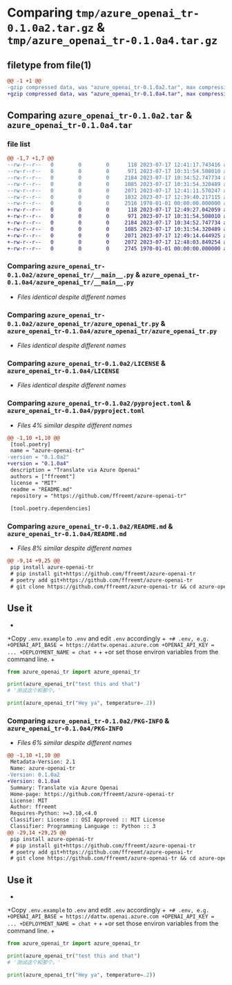 # Comparing `tmp/azure_openai_tr-0.1.0a2.tar.gz` & `tmp/azure_openai_tr-0.1.0a4.tar.gz`

## filetype from file(1)

```diff
@@ -1 +1 @@
-gzip compressed data, was "azure_openai_tr-0.1.0a2.tar", max compression
+gzip compressed data, was "azure_openai_tr-0.1.0a4.tar", max compression
```

## Comparing `azure_openai_tr-0.1.0a2.tar` & `azure_openai_tr-0.1.0a4.tar`

### file list

```diff
@@ -1,7 +1,7 @@
--rw-r--r--   0        0        0      118 2023-07-17 12:41:17.743416 azure_openai_tr-0.1.0a2/azure_openai_tr/__init__.py
--rw-r--r--   0        0        0      971 2023-07-17 10:31:54.508010 azure_openai_tr-0.1.0a2/azure_openai_tr/__main__.py
--rw-r--r--   0        0        0     2184 2023-07-17 10:34:52.747734 azure_openai_tr-0.1.0a2/azure_openai_tr/azure_openai_tr.py
--rw-r--r--   0        0        0     1085 2023-07-17 10:31:54.320489 azure_openai_tr-0.1.0a2/LICENSE
--rw-r--r--   0        0        0     2071 2023-07-17 12:41:11.570247 azure_openai_tr-0.1.0a2/pyproject.toml
--rw-r--r--   0        0        0     1832 2023-07-17 12:39:40.217115 azure_openai_tr-0.1.0a2/README.md
--rw-r--r--   0        0        0     2516 1970-01-01 00:00:00.000000 azure_openai_tr-0.1.0a2/PKG-INFO
+-rw-r--r--   0        0        0      118 2023-07-17 12:49:27.042059 azure_openai_tr-0.1.0a4/azure_openai_tr/__init__.py
+-rw-r--r--   0        0        0      971 2023-07-17 10:31:54.508010 azure_openai_tr-0.1.0a4/azure_openai_tr/__main__.py
+-rw-r--r--   0        0        0     2184 2023-07-17 10:34:52.747734 azure_openai_tr-0.1.0a4/azure_openai_tr/azure_openai_tr.py
+-rw-r--r--   0        0        0     1085 2023-07-17 10:31:54.320489 azure_openai_tr-0.1.0a4/LICENSE
+-rw-r--r--   0        0        0     2071 2023-07-17 12:49:14.644925 azure_openai_tr-0.1.0a4/pyproject.toml
+-rw-r--r--   0        0        0     2072 2023-07-17 12:48:03.849254 azure_openai_tr-0.1.0a4/README.md
+-rw-r--r--   0        0        0     2745 1970-01-01 00:00:00.000000 azure_openai_tr-0.1.0a4/PKG-INFO
```

### Comparing `azure_openai_tr-0.1.0a2/azure_openai_tr/__main__.py` & `azure_openai_tr-0.1.0a4/azure_openai_tr/__main__.py`

 * *Files identical despite different names*

### Comparing `azure_openai_tr-0.1.0a2/azure_openai_tr/azure_openai_tr.py` & `azure_openai_tr-0.1.0a4/azure_openai_tr/azure_openai_tr.py`

 * *Files identical despite different names*

### Comparing `azure_openai_tr-0.1.0a2/LICENSE` & `azure_openai_tr-0.1.0a4/LICENSE`

 * *Files identical despite different names*

### Comparing `azure_openai_tr-0.1.0a2/pyproject.toml` & `azure_openai_tr-0.1.0a4/pyproject.toml`

 * *Files 4% similar despite different names*

```diff
@@ -1,10 +1,10 @@
 [tool.poetry]
 name = "azure-openai-tr"
-version = "0.1.0a2"
+version = "0.1.0a4"
 description = "Translate via Azure Openai"
 authors = ["ffreemt"]
 license = "MIT"
 readme = "README.md"
 repository = "https://github.com/ffreemt/azure-openai-tr"
 
 [tool.poetry.dependencies]
```

### Comparing `azure_openai_tr-0.1.0a2/README.md` & `azure_openai_tr-0.1.0a4/README.md`

 * *Files 8% similar despite different names*

```diff
@@ -9,14 +9,25 @@
 pip install azure-openai-tr
 # pip install git+https://github.com/ffreemt/azure-openai-tr
 # poetry add git+https://github.com/ffreemt/azure-openai-tr
 # git clone https://github.com/ffreemt/azure-openai-tr && cd azure-openai-tr
 ```
 
 ## Use it
+
+Copy `.env.example` to `.env` and edit `.env` accordingly
+```
+# .env, e.g.
+OPENAI_API_BASE = https://dattw.openai.azure.com
+OPENAI_API_KEY = ...
+DEPLOYMENT_NAME = chat
+```
+
+or set those environ variables from the command line.
+
 ```python
 from azure_openai_tr import azure_openai_tr
 
 print(azure_openai_tr("test this and that")
 # '测试这个和那个。'
 
 print(azure_openai_tr("Hey ya", temperature=.2))
```

### Comparing `azure_openai_tr-0.1.0a2/PKG-INFO` & `azure_openai_tr-0.1.0a4/PKG-INFO`

 * *Files 6% similar despite different names*

```diff
@@ -1,10 +1,10 @@
 Metadata-Version: 2.1
 Name: azure-openai-tr
-Version: 0.1.0a2
+Version: 0.1.0a4
 Summary: Translate via Azure Openai
 Home-page: https://github.com/ffreemt/azure-openai-tr
 License: MIT
 Author: ffreemt
 Requires-Python: >=3.10,<4.0
 Classifier: License :: OSI Approved :: MIT License
 Classifier: Programming Language :: Python :: 3
@@ -29,14 +29,25 @@
 pip install azure-openai-tr
 # pip install git+https://github.com/ffreemt/azure-openai-tr
 # poetry add git+https://github.com/ffreemt/azure-openai-tr
 # git clone https://github.com/ffreemt/azure-openai-tr && cd azure-openai-tr
 ```
 
 ## Use it
+
+Copy `.env.example` to `.env` and edit `.env` accordingly
+```
+# .env, e.g.
+OPENAI_API_BASE = https://dattw.openai.azure.com
+OPENAI_API_KEY = ...
+DEPLOYMENT_NAME = chat
+```
+
+or set those environ variables from the command line.
+
 ```python
 from azure_openai_tr import azure_openai_tr
 
 print(azure_openai_tr("test this and that")
 # '测试这个和那个。'
 
 print(azure_openai_tr("Hey ya", temperature=.2))
```

